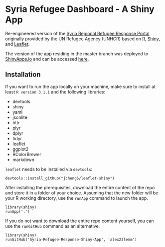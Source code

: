 # Syria Refugee Dashboard - A Shiny App

Re-engineered version of the [Syria Regional Refugee Response Portal](http://data.unhcr.org/syrianrefugees/regional.php) originally provided by the UN Refugee Agency (UNHCR) based on [R](http://www.r-project.org/), [Shiny](http://http://shiny.rstudio.com/), and [Leaflet](http://leafletjs.com/).

The version of the app residing in the master branch was deployed to [ShinyApps.io](https://www.shinyapps.io/) and can be accessed [here](http://bit.ly/1omK3gb).


## Installation

If you want to run the app locally on your machine, make sure to install at least `R version 3.1.1` and the following libraries:

* devtools
* shiny
* yaml
* jsonlite
* httr
* plyr
* dplyr
* tidyr
* leaflet
* ggplot2
* RColorBrewer
* markdown

`leaflet` needs to be installed via `devtools`:

    devtools::install_github("jcheng5/leaflet-shiny")

After installing the prerequisites, download the entire content of the repo and store it in a folder of your choice. Assuming that the new folder will be your R working directory, use the `runApp` command to launch the app. 

    library(shiny)
    runApp('.')
    
If you do not want to download the entire repo content yourself, you can use the `runGitHub` command as an alternative. 

    library(shiny)
    runGitHub('Syria-Refugee-Response-Shiny-App', 'alex23lemm')
